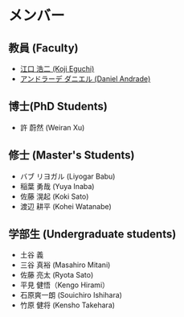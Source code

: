 # メンバー

## 教員 (Faculty)
- [江口 浩二 (Koji Eguchi)](https://researchmap.jp/eguchi?lang=ja)
- [アンドラーデ ダニエル (Daniel Andrade)](https://seeds.office.hiroshima-u.ac.jp/profile/ja.80a89287f8ce0746520e17560c007669.html)

## 博士(PhD Students)
- 許 蔚然 (Weiran Xu)

## 修士 (Master's Students)
- バブ リヨガル (Liyogar Babu)
- 稲葉 勇哉 (Yuya Inaba)
- 佐藤 滉起 (Koki Sato)
- 渡辺 耕平 (Kohei Watanabe)

		
## 学部生 (Undergraduate students)
- 土谷 義
- 三谷 真裕 (Masahiro Mitani)
- 佐藤 亮太 (Ryota Sato)
- 平見 健悟（Kengo Hirami） 
- 石原爽一朗 (Souichiro Ishihara)
- 竹原 健将 (Kensho Takehara)
